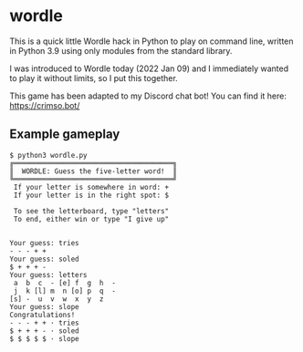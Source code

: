 # wordle
This is a quick little Wordle hack in Python to play on command line, written in Python 3.9 using only modules from the standard library.

I was introduced to Wordle today (2022 Jan 09) and I immediately wanted to play it without limits, so I put this together.

This game has been adapted to my Discord chat bot! You can find it here: https://crimso.bot/

## Example gameplay
```
$ python3 wordle.py
╔═══════════════════════════════════════╗
║  WORDLE: Guess the five-letter word!  ║
╚═══════════════════════════════════════╝
 If your letter is somewhere in word: +
 If your letter is in the right spot: $

 To see the letterboard, type "letters"
 To end, either win or type "I give up"


Your guess: tries 
- - - + +
Your guess: soled
$ + + + -
Your guess: letters
 a  b  c  - [e] f  g  h  - 
 j  k [l] m  n [o] p  q  -
[s] -  u  v  w  x  y  z
Your guess: slope
Congratulations!
- - - + + · tries
$ + + + - · soled
$ $ $ $ $ · slope
```
